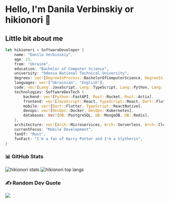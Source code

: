 # Hello, I'm Danila Verbinskiy or hikionori 👋
    
## Little bit about me

```rust
let hikionori = SoftwareDeveloper {
    name: "Danila Verbinskiy",
    age: 21,
    from: "Ukraine",
    education: "Bachelor of Computer Science",
    university: "Odessa National Technical University",
    degrees: vec![DegreeInProcess::BachelorOfComputerScience, DegreeIn::JuniorSpecialistOfSoftwareDevelopment],
    languages: vec!["Ukrainian", "English"],
    code: vec![Lang::JavaScript, Lang::TypeScript, Lang::Python, Lang::Rust, Lang::Dart],
    technologies: SoftwareDevTech {
        backend: vec![Python::FastAPI, Rust::Rocket, Rust::Actix],
        frontend: vec![JavaScript::React, TypeScript::React, Dart::Flutter],
        mobile: vec![Dart::Flutter, TypeScript::ReactNative],
        devops: vec![DevOps::Docker, DevOps::Kubernetes],
        databases: Vec![DB::PostgreSQL, DB::MongoDB, DB::Redis],
    },
    architecture: vec![Arch::Microservices, Arch::Serverless, Arch::CleanArchitecture, Arch::Monolith],
    currentFocus: "Mobile Development",
    fanOf: "Rust",
    funFact: "I'm a fan of Harry Potter and I'm a Slytherin",
}
```
### 📊 GitHub Stats
<img alt="hikionori stats" src="https://github-readme-stats.vercel.app/api?username=hikionori&theme=bear&show_icons=true&hide_border=false&count_private=true" />

<img alt="hikionori top langs" src="https://github-readme-stats.vercel.app/api/top-langs/?username=hikionori&theme=bear&show_icons=true&hide_border=false&layout=compact" />

### ✍️ Random Dev Quote
![](https://quotes-github-readme.vercel.app/api?type=vetical&theme=dark)

